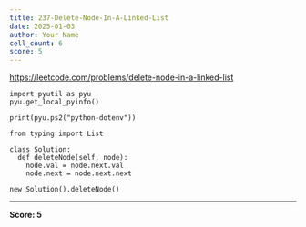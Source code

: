 ```yaml
---
title: 237-Delete-Node-In-A-Linked-List
date: 2025-01-03
author: Your Name
cell_count: 6
score: 5
---
```


https://leetcode.com/problems/delete-node-in-a-linked-list


```
import pyutil as pyu
pyu.get_local_pyinfo()
```


```
print(pyu.ps2("python-dotenv"))
```


```
from typing import List
```


```
class Solution:
  def deleteNode(self, node):
    node.val = node.next.val
    node.next = node.next.next
```


```
new Solution().deleteNode()
```


---
**Score: 5**